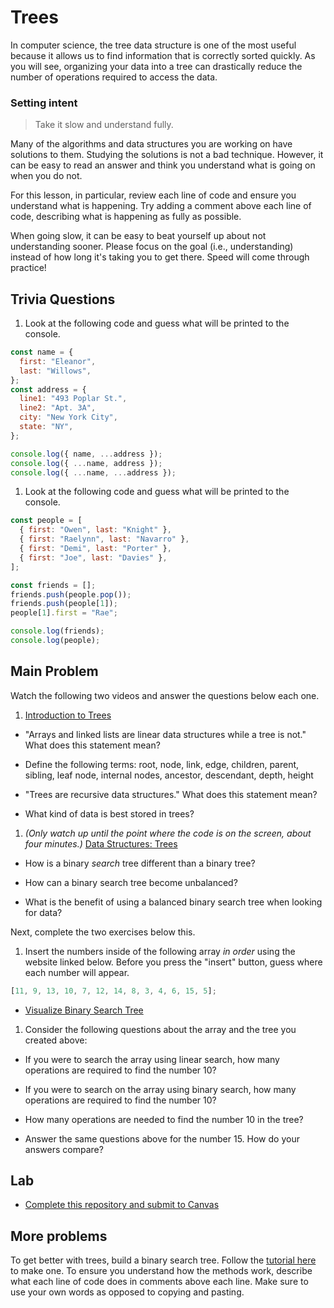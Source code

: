 # Trees

In computer science, the tree data structure is one of the most useful because it allows us to find information that is correctly sorted quickly. As you will see, organizing your data into a tree can drastically reduce the number of operations required to access the data.

### Setting intent

> Take it slow and understand fully.

Many of the algorithms and data structures you are working on have solutions to them. Studying the solutions is not a bad technique. However, it can be easy to read an answer and think you understand what is going on when you do not.

For this lesson, in particular, review each line of code and ensure you understand what is happening. Try adding a comment above each line of code, describing what is happening as fully as possible.

When going slow, it can be easy to beat yourself up about not understanding sooner. Please focus on the goal (i.e., understanding) instead of how long it's taking you to get there. Speed will come through practice!

## Trivia Questions

1. Look at the following code and guess what will be printed to the console.

```js
const name = {
  first: "Eleanor",
  last: "Willows",
};
const address = {
  line1: "493 Poplar St.",
  line2: "Apt. 3A",
  city: "New York City",
  state: "NY",
};

console.log({ name, ...address });
console.log({ ...name, address });
console.log({ ...name, ...address });
```

1. Look at the following code and guess what will be printed to the console.

```js
const people = [
  { first: "Owen", last: "Knight" },
  { first: "Raelynn", last: "Navarro" },
  { first: "Demi", last: "Porter" },
  { first: "Joe", last: "Davies" },
];

const friends = [];
friends.push(people.pop());
friends.push(people[1]);
people[1].first = "Rae";

console.log(friends);
console.log(people);
```

## Main Problem

Watch the following two videos and answer the questions below each one.

1. [Introduction to Trees](https://www.youtube.com/watch?v=qH6yxkw0u78)

- "Arrays and linked lists are linear data structures while a tree is not." What does this statement mean?

- Define the following terms: root, node, link, edge, children, parent, sibling, leaf node, internal nodes, ancestor, descendant, depth, height

- "Trees are recursive data structures." What does this statement mean?

- What kind of data is best stored in trees?

1. _(Only watch up until the point where the code is on the screen, about four minutes.)_ [Data Structures: Trees](https://www.youtube.com/watch?v=oSWTXtMglKE)

- How is a binary _search_ tree different than a binary tree?

- How can a binary search tree become unbalanced?

- What is the benefit of using a balanced binary search tree when looking for data?

Next, complete the two exercises below this.

1. Insert the numbers inside of the following array _in order_ using the website linked below. Before you press the "insert" button, guess where each number will appear.

```js
[11, 9, 13, 10, 7, 12, 14, 8, 3, 4, 6, 15, 5];
```

- [Visualize Binary Search Tree](https://www.cs.usfca.edu/~galles/visualization/BST.html)

1. Consider the following questions about the array and the tree you created above:

- If you were to search the array using linear search, how many operations are required to find the number 10?

- If you were to search on the array using binary search, how many operations are required to find the number 10?

- How many operations are needed to find the number 10 in the tree?

- Answer the same questions above for the number 15. How do your answers compare?

## Lab

- [Complete this repository and submit to Canvas](https://github.com/9-1-pursuit/lab-intro-to-trees)

## More problems

To get better with trees, build a binary search tree. Follow the [tutorial here](https://adrianmejia.com/data-structures-for-beginners-trees-binary-search-tree-tutorial/) to make one. To ensure you understand how the methods work, describe what each line of code does in comments above each line. Make sure to use your own words as opposed to copying and pasting.
